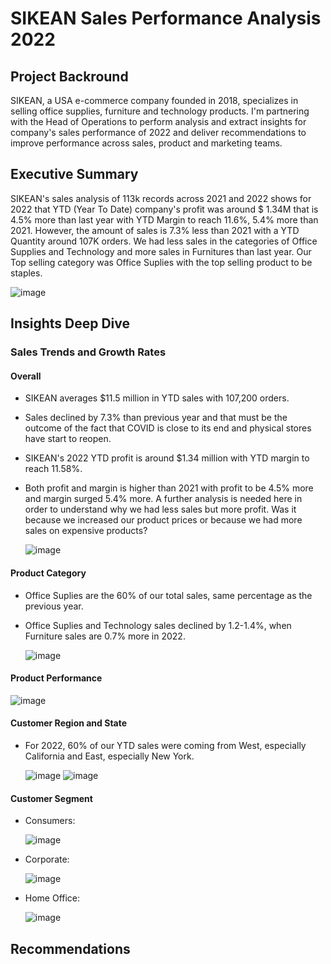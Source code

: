 # **SIKEAN Sales Performance Analysis 2022**

## **Project Backround**

SIKEAN, a USA e-commerce company founded in 2018, specializes in selling  office supplies, furniture and technology products. I'm partnering with the Head of Operations to perform analysis and extract insights for company's sales performance of 2022 and deliver recommendations to improve performance across sales, product and marketing teams.

## **Executive Summary**

SIKEAN's sales analysis of 113k records across 2021 and 2022 shows for 2022 that YTD (Year To Date) company's profit was around $ 1.34M that is 4.5% more than last year with YTD Margin to reach 11.6%, 5.4% more than 2021. However, the amount of sales is 7.3% less than 2021 with a YTD Quantity around 107K orders. We had less sales in the categories of Office Supplies and Technology and more sales in Furnitures than last year. Our Top selling category was Office Suplies with the top selling product to be staples.

 ![image](https://github.com/user-attachments/assets/9cf3122e-d588-421d-a845-c9198c6d9bd8)


## **Insights Deep Dive**

### **Sales Trends and Growth Rates**

#### Overall

- SIKEAN averages $11.5 million in YTD sales with 107,200 orders.

- Sales declined by 7.3% than previous year and that must be the outcome of the fact that COVID is close to its end and physical stores have start to reopen.

- SIKEAN's 2022 YTD profit is around $1.34 million with YTD margin to reach 11.58%.

- Both profit and margin is higher than 2021 with profit to be 4.5% more and margin surged 5.4% more. A further analysis is needed here in order to understand why we had less sales but more profit. Was it because we increased our product prices or because we had more sales on expensive products?

  ![image](https://github.com/user-attachments/assets/f81d00a9-6a1f-459b-8288-da9b42b3487d)

#### Product Category

- Office Suplies are the 60% of our total sales, same percentage as the previous year.

- Office Suplies and Technology sales declined by 1.2-1.4%, when Furniture sales are 0.7% more in 2022.

  ![image](https://github.com/user-attachments/assets/835e59af-6b42-475f-b945-6c00e3e94efa)

#### Product Performance

  ![image](https://github.com/user-attachments/assets/613c5267-6bfe-4403-89df-b9675be9c8dc)

#### Customer Region and State

- For 2022, 60% of our YTD sales were coming from West, especially California and East, especially New York.

  ![image](https://github.com/user-attachments/assets/bdbd7a4c-ca9d-4b77-a921-77a105d2a161)
  ![image](https://github.com/user-attachments/assets/db00f42a-5dbf-4f07-9b02-7209e38d46c1)

#### Customer Segment

- Consumers:

  ![image](https://github.com/user-attachments/assets/9b23667f-b7f4-439f-b6c1-e5aa9535db9a)

- Corporate:

  ![image](https://github.com/user-attachments/assets/afdc4868-27b7-49bf-80c7-300f5adfb979)

- Home Office:

  ![image](https://github.com/user-attachments/assets/32bd24c5-abc3-47dc-82a7-32915212b7a9)



## **Recommendations**
